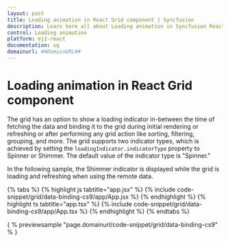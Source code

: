 ```yaml
---
layout: post
title: Loading animation in React Grid component | Syncfusion
description: Learn here all about Loading animation in Syncfusion React Grid component of Syncfusion Essential JS 2 and more.
control: Loading animation 
platform: ej2-react
documentation: ug
domainurl: ##DomainURL##
---
```


# Loading animation in React Grid component

The grid has an option to show a loading indicator in-between the time of fetching the data and binding it to the grid during initial rendering or refreshing or after performing any grid action like sorting, filtering, grouping, and more. The grid supports two indicator types, which is achieved by setting the `loadingIndicator.indicatorType` property to Spinner or Shimmer. The default value of the indicator type is "Spinner."

In the following sample, the Shimmer indicator is displayed while the grid is loading and refreshing when using the remote data.

{% tabs %}
{% highlight js tabtitle="app.jsx" %}
{% include code-snippet/grid/data-binding-cs9/app/App.jsx %}
{% endhighlight %}
{% highlight ts tabtitle="app.tsx" %}
{% include code-snippet/grid/data-binding-cs9/app/App.tsx %}
{% endhighlight %}
{% endtabs %}

{ % previewsample "page.domainurl/code-snippet/grid/data-binding-cs9" % }